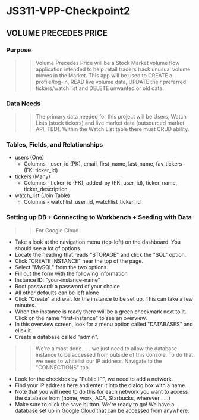 # JS311-VPP-Checkpoint2

## VOLUME PRECEDES PRICE

### Purpose
>> Volume Precedes Price will be a Stock Market volume flow application intended to help retail traders track unusual volume moves in the Market. This app will be used to CREATE a profile/log-in, READ live volume data, UPDATE their preferred tickers/watch list and DELETE unwanted or old data.

### Data Needs
>> The primary data needed for this project will be Users, Watch Lists (stock tickers) and live market data (outsourced market API, TBD). Within the Watch List table there must CRUD ability.

### Tables, Fields, and Relationships
* users (One)
    * Columns - user_id (PK), email, first_name, last_name, fav_tickers (FK: ticker_id)
* tickers (Many)
    * Columns - ticker_id (FK), added_by (FK: user_id), ticker_name, ticker_description
* watch_list (Join Table)
    * Columns - watchlist_user_id, watchlist_ticker_id

### Setting up DB + Connecting to Workbench + Seeding with Data
>> For Google Cloud
* Take a look at the navigation menu (top-left) on the dashboard. You should see a lot of options.
* Locate the heading that reads "STORAGE" and click the "SQL" option.
* Click "CREATE INSTANCE" near the top of the page.
* Select "MySQL" from the two options.
* Fill out the form with the following information
* Instance ID: "your-instance-name"
* Root password: a password of your choice
* All other defaults can be left alone
* Click "Create" and wait for the instance to be set up. This can take a few minutes.
* When the instance is ready there will be a green checkmark next to it. Click on the name "first-instance" to see an overview.
* In this overview screen, look for a menu option called "DATABASES" and click it.
* Create a database called "admin".
>> We're almost done . . . we just need to allow the database instance to be accessed from outside of this console. To do that we need to whitelist our IP address.
Navigate to the "CONNECTIONS" tab.
* Look for the checkbox by "Public IP", we need to add a network.
* Find your IP address here and enter it into the dialog box with a name.
* Note that you will need to do this for each network you want to access the database from (home, work, ACA, Starbucks, wherever . . .)
* Make sure to click the save button. We're ready to go! We have a database set up in Google Cloud that can be accessed from anywhere.